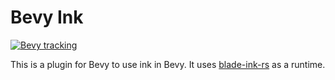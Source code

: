 # Bevy Ink


[![Bevy tracking](https://img.shields.io/badge/Bevy%20tracking-released%20version-lightblue)](https://github.com/bevyengine/bevy/blob/main/docs/plugins_guidelines.md#main-branch-tracking)

This is a plugin for Bevy to use ink in Bevy. It uses
[blade-ink-rs](https://github.com/bladecoder/blade-ink-rs) as a runtime.